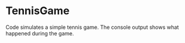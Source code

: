 # TennisGame
Code simulates a simple tennis game. The console output shows what happened during the game.
